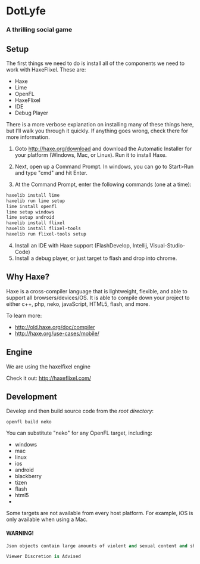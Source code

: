 # DotLyfe

### A thrilling social game

## Setup

The first things we need to do is install all of the components we need to work with HaxeFlixel. These are:

* Haxe
* Lime
* OpenFL
* HaxeFlixel
* IDE
* Debug Player

There is a more verbose explanation on installing many of these things here, but I’ll walk you through it quickly. If anything goes wrong, check there for more information.

1. Goto http://haxe.org/download and download the Automatic Installer for your platform (Windows, Mac, or Linux). Run it to install Haxe.

2. Next, open up a Command Prompt. In windows, you can go to Start>Run and type "cmd" and hit Enter.

3. At the Command Prompt, enter the following commands (one at a time):
``` bash
haxelib install lime
haxelib run lime setup
lime install openfl
lime setup windows
lime setup android
haxelib install flixel
haxelib install flixel-tools
haxelib run flixel-tools setup
```
4. Install an IDE with Haxe support (FlashDevelop, Intellij, Visual-Studio-Code)
5. Install a debug player, or just target to flash and drop into chrome.

## Why Haxe?
Haxe is a cross-compiler language that is lightweight, flexible, and able to support all browsers/devices/OS. It is able to compile down your project to either c++, php, neko, javaScript, HTML5, flash, and more.

To learn more:
* http://old.haxe.org/doc/compiler
* http://haxe.org/use-cases/mobile/

## Engine
We are using the haxelfixel engine

Check it out: http://haxeflixel.com/

## Development

Develop and then build source code from the *root directory*:

`openfl build neko`

You can substitute "neko" for any OpenFL target, including:
* windows
* mac
* linux
* ios
* android
* blackberry
* tizen
* flash
* html5
* 
Some targets are not available from every host platform. For example, iOS is only available when using a Mac.

#### WARNING!
``` python
Json objects contain large amounts of violent and sexual content and should not be viewed by children.

Viewer Discretion is Advised
```
